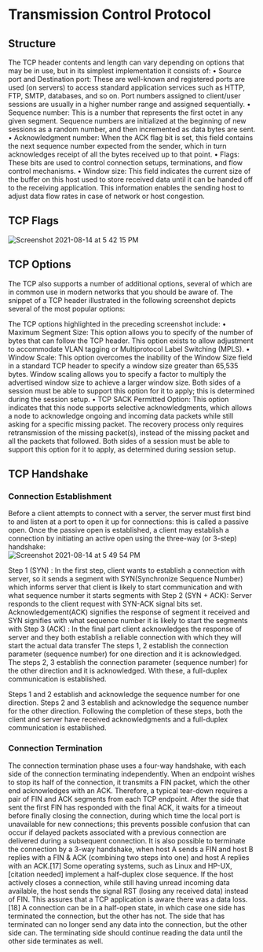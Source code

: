 # Transmission Control Protocol

## Structure
The TCP header contents and length can vary depending on options that may be in use, but in its simplest implementation it consists of:
• Source port and Destination port: These are well-known and registered ports are used (on servers) to access standard application services such as HTTP, FTP, SMTP, databases, and so on. Port numbers assigned to client/user sessions are usually in a higher number range and assigned sequentially.
• Sequence number: This is a number that represents the first octet in any given segment. Sequence numbers are initialized at the beginning of new sessions as a random number, and then incremented as data bytes are sent.
• Acknowledgment number: When the ACK flag bit is set, this field contains the next sequence number expected from the sender, which in turn acknowledges receipt of all the bytes received up to that point.
• Flags: These bits are used to control connection setups, terminations, and flow control mechanisms.
• Window size: This field indicates the current size of the buffer on this host used to store received data until it can be handed off to the receiving application. This information enables the sending host to adjust data flow rates in case of network or host congestion.

## TCP Flags

![Screenshot 2021-08-14 at 5 42 15 PM](https://user-images.githubusercontent.com/42912140/129445952-bc820c5b-b049-4e62-b4a0-cea7692f55f1.png)


## TCP Options
The TCP also supports a number of additional options, several of which are in common use in modern networks that you should be aware of. The snippet of a TCP header illustrated in the following screenshot depicts several of the most popular options:

The TCP options highlighted in the preceding screenshot include:
• Maximum Segment Size: This option allows you to specify of the number of bytes that can follow the TCP header. This option exists to allow adjustment to accommodate VLAN tagging or Multiprotocol Label Switching (MPLS).
• Window Scale: This option overcomes the inability of the Window Size field in a standard TCP header to specify a window size greater than 65,535 bytes. Window scaling allows you to specify a factor to multiply the advertised window size to achieve a larger window size. Both sides of a session must
be able to support this option for it to apply; this is determined during the session setup.
• TCP SACK Permitted Option: This option indicates that this node supports selective acknowledgments, which allows a node to acknowledge ongoing and incoming data packets while still asking for a specific missing packet. The recovery process only requires retransmission of the missing packet(s), instead of the missing packet and all the packets that followed. Both sides of a session must be able to support this option for it to apply, as determined during session setup.



## TCP Handshake

### Connection Establishment
Before a client attempts to connect with a server, the server must first bind to and listen at a port to open it up for connections: this is called a passive open. Once the passive open is established, a client may establish a connection by initiating an active open using the three-way (or 3-step) handshake:   
![Screenshot 2021-08-14 at 5 49 54 PM](https://user-images.githubusercontent.com/42912140/129446137-fe8da299-4d86-4f98-9c3d-42571de7a1c6.png)

Step 1 (SYN) : In the first step, client wants to establish a connection with server, so it sends a segment with SYN(Synchronize Sequence Number) which informs server that client is likely to start communication and with what sequence number it starts segments with
Step 2 (SYN + ACK): Server responds to the client request with SYN-ACK signal bits set. Acknowledgement(ACK) signifies the response of segment it received and SYN signifies with what sequence number it is likely to start the segments with
Step 3 (ACK) : In the final part client acknowledges the response of server and they both establish a reliable connection with which they will start the actual data transfer
The steps 1, 2 establish the connection parameter (sequence number) for one direction and it is acknowledged. The steps 2, 3 establish the connection parameter (sequence number) for the other direction and it is acknowledged. With these, a full-duplex communication is established.

Steps 1 and 2 establish and acknowledge the sequence number for one direction. Steps 2 and 3 establish and acknowledge the sequence number for the other direction. Following the completion of these steps, both the client and server have received acknowledgments and a full-duplex communication is established.

### Connection Termination
The connection termination phase uses a four-way handshake, with each side of the connection terminating independently. When an endpoint wishes to stop its half of the connection, it transmits a FIN packet, which the other end acknowledges with an ACK. Therefore, a typical tear-down requires a pair of FIN and ACK segments from each TCP endpoint. After the side that sent the first FIN has responded with the final ACK, it waits for a timeout before finally closing the connection, during which time the local port is unavailable for new connections; this prevents possible confusion that can occur if delayed packets associated with a previous connection are delivered during a subsequent connection.
It is also possible to terminate the connection by a 3-way handshake, when host A sends a FIN and host B replies with a FIN & ACK (combining two steps into one) and host A replies with an ACK.[17]
Some operating systems, such as Linux and HP-UX,[citation needed] implement a half-duplex close sequence. If the host actively closes a connection, while still having unread incoming data available, the host sends the signal RST (losing any received data) instead of FIN. This assures that a TCP application is aware there was a data loss.[18]
A connection can be in a half-open state, in which case one side has terminated the connection, but the other has not. The side that has terminated can no longer send any data into the connection, but the other side can. The terminating side should continue reading the data until the other side terminates as well.


